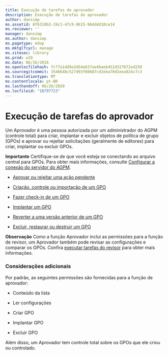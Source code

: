 ```yaml
---
title: Execução de tarefas do aprovador
description: Execução de tarefas do aprovador
author: dansimp
ms.assetid: 6f6310b3-19c1-47c9-8615-964ddd10ce14
ms.reviewer: ''
manager: dansimp
ms.author: dansimp
ms.pagetype: mdop
ms.mktglfcycl: manage
ms.sitesec: library
ms.prod: w10
ms.date: 06/16/2016
ms.openlocfilehash: fc77a1dd9a3d54e637ae4baeb452d327672ed250
ms.sourcegitcommit: 354664bc527d93f80687cd2eba70d1eea024c7c3
ms.translationtype: MT
ms.contentlocale: pt-BR
ms.lasthandoff: 06/26/2020
ms.locfileid: "10797723"
---
```

# Execução de tarefas do aprovador


Um Aprovador é uma pessoa autorizada por um administrador do AGPM (controle total) para criar, implantar e excluir objetos de política de grupo (GPOs) e aprovar ou rejeitar solicitações (geralmente de editores) para criar, implantar ou excluir GPOs.

**Importante**  Certifique-se de que você esteja se conectando ao arquivo central para GPOs. Para obter mais informações, consulte [Configurar a conexão do servidor do AGPM](configure-the-agpm-server-connection-reviewer.md).

 

-   [Aprovar ou rejeitar uma ação pendente](approve-or-reject-a-pending-action.md)

-   [Criação, controle ou importação de um GPO](creating-controlling-or-importing-a-gpo-approver.md)

-   [Fazer check-in de um GPO](check-in-a-gpo-approver.md)

-   [Implantar um GPO](deploy-a-gpo.md)

-   [Reverter a uma versão anterior de um GPO](roll-back-to-a-previous-version-of-a-gpo.md)

-   [Excluir, restaurar ou destruir um GPO](deleting-restoring-or-destroying-a-gpo.md)

**Observação**  Como a função Aprovador inclui as permissões para a função de revisor, um Aprovador também pode revisar as configurações e comparar os GPOs. Confira [executar tarefas do revisor](performing-reviewer-tasks.md) para obter mais informações.

 

### Considerações adicionais

Por padrão, as seguintes permissões são fornecidas para a função de aprovador:

-   Conteúdo da lista

-   Ler configurações

-   Criar GPO

-   Implantar GPO

-   Excluir GPO

Além disso, um Aprovador tem controle total sobre os GPOs que ele criou ou controlado.

 

 





